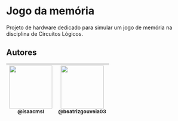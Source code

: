 # Jogo da memória

Projeto de hardware dedicado para simular um jogo de memória na disciplina de Circuitos Lógicos.

## Autores

| [<img src="https://avatars3.githubusercontent.com/u/31693006?s=460&v=4" width=115><br><sub>@isaacmsl</sub>](https://github.com/isaacmsl) | [<img src="https://avatars.githubusercontent.com/u/72415136?v=4" width=115><br><sub>@beatrizgouveia03</sub>](https://github.com/beatrizgouveia03) |
| :--------------------------------------------------------------------------------------------------------------------------------------: | :--------------------------------------------------------------------------------------------------------------------------------------: |

